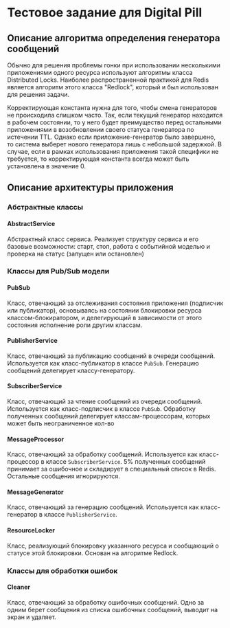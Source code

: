 # Тестовое задание для Digital Pill

## Описание алгоритма определения генератора сообщений

Обычно для решения проблемы гонки при использовании несколькими приложениями одного ресурса используют алгоритмы класса Distributed Locks.
Наиболее распространенной практикой для Redis является алгоритм этого класса "Redlock", который и был использован для решения задачи.

Корректирующая константа нужна для того, чтобы смена генераторов не происходила слишком часто.
Так, если текущий генератор находится в рабочем состоянии, то у него будет преимущество
перед остальными приложениями в возобновлении своего статуса генератора по истечении TTL.
Однако если приложение-генератор было завершено, то система выберет нового генератора лишь с небольшой задержкой.
В случае, если в рамках использования приложения такой специфики не требуется, то корректирующая константа всегда может быть установлена в значение 0.

## Описание архитектуры приложения

### Абстрактные классы

#### AbstractService

Абстрактный класс сервиса. Реализует структуру сервиса и его базовые возможности: старт, стоп, работа с событийной моделью и проверка на статус (запущен или остановлен)

### Классы для Pub/Sub модели

#### PubSub

Класс, отвечающий за отслеживания состояния приложения (подписчик или публикатор),
основываясь на состоянии блокировки ресурса классом-блокиратором,
и делегирующий в зависимости от этого состояния исполнение роли другим классам.

#### PublisherService

Класс, отвечающий за публикацию сообщений в очереди сообщений.
Используется как класс-публикатор в классе `PubSub`.
Генерацию сообщений делегирует классу-генератору.

#### SubscriberService

Класс, отвечающий за чтение сообщений из очереди сообщений.
Используется как класс-подписчик в классе `PubSub`.
Обработку полученных сообщений делегирует классам-процессорам, которых может быть неограниченное кол-во

#### MessageProcessor

Класс, отвечающий за обработку сообщений.
Используется как класс-процессор в классе `SubscriberService`.
5% полученных сообщений принимает за ошибочное и складирует в специальный список в Redis.
Остальные сообщения игнорируются.

#### MessageGenerator

Класс, отвечающий за генерацию сообщений.
Используется как класс-генератор в классе `PublisherService`.

#### ResourceLocker

Класс, реализующий блокировку указанного ресурса и сообщающий о статусе этой блокировки.
Основан на алгоритме Redlock.

### Классы для обработки ошибок

#### Cleaner

Класс, отвечающий за обработку ошибочных сообщений.
Одно за одним берет сообщения из списка ошибочных сообщений, выводит на экран и удаляет.
